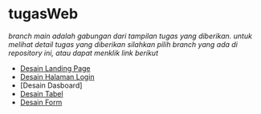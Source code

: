 # tugasWeb
_branch main adalah gabungan dari tampilan tugas yang diberikan. untuk melihat detail tugas yang diberikan silahkan pilih branch yang ada di repository ini, atau dapat menklik link berikut_

+ [Desain Landing Page](https://github.com/amarSans/tugasWeb/blob/DesainLandingPage/)
+ [Desain Halaman Login](https://github.com/amarSans/tugasWeb/tree/DesainHalamanLogin/)
+ [Desain Dasboard]
+ [Desain Tabel](https://github.com/amarSans/tugasWeb/tree/DesainTabel/)
+ [Desain Form](https://github.com/amarSans/tugasWeb/blob/DesainFrom/)
